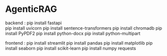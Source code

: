 # AgenticRAG

backend :
pip install fastapi <br />
pip install uvicorn
pip install sentence-transformers
pip install chromadb
pip install PyPDF2
pip install python-docx
pip install python-multipart

frontend :
pip install streamlit
pip install pandas
pip install matplotlib
pip install seaborn
pip install scikit-learn
pip install numpy
requests
